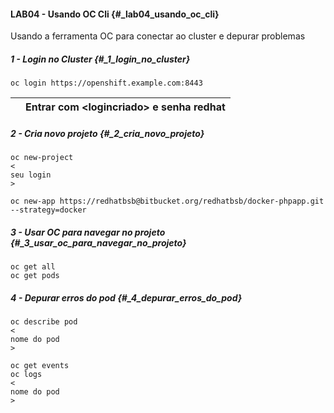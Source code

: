 #### LAB04 - Usando OC Cli {#_lab04_usando_oc_cli}

Usando a ferramenta OC para conectar ao cluster e depurar problemas

##### 1 - Login no Cluster {#_1_login_no_cluster}

```
oc login https://openshift.example.com:8443 
```

|  | Entrar com &lt;logincriado&gt; e senha redhat |
| :--- | :--- |


##### 2 - Cria novo projeto {#_2_cria_novo_projeto}

```
oc new-project 
<
seu login
>

oc new-app https://redhatbsb@bitbucket.org/redhatbsb/docker-phpapp.git --strategy=docker
```

##### 3 - Usar OC para navegar no projeto {#_3_usar_oc_para_navegar_no_projeto}

```
oc get all
oc get pods
```

##### 4 - Depurar erros do pod {#_4_depurar_erros_do_pod}

```
oc describe pod 
<
nome do pod
>

oc get events
oc logs 
<
nome do pod
>
```

  


 




